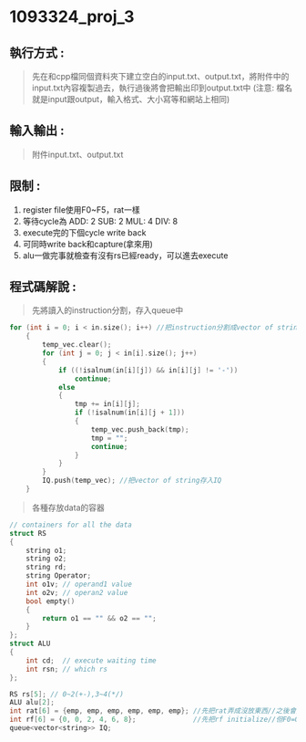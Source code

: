 # 1093324_proj_3

## 執行方式 :
>先在和cpp檔同個資料夾下建立空白的input.txt、output.txt，將附件中的input.txt內容複製過去，執行過後將會把輸出印到output.txt中
(注意: 檔名就是input跟output，輸入格式、大小寫等和網站上相同)
## 輸入輸出 :
>附件input.txt、output.txt
## 限制 :
1. register file使用F0~F5，rat一樣
2. 等待cycle為 ADD: 2 SUB: 2 MUL: 4 DIV: 8
3. execute完的下個cycle write back
4. 可同時write back和capture(拿來用)
5. alu一做完事就檢查有沒有rs已經ready，可以進去execute
## 程式碼解說 :
>先將讀入的instruction分割，存入queue中
```cpp
for (int i = 0; i < in.size(); i++) //把instruction分割成vector of string
    {
        temp_vec.clear();
        for (int j = 0; j < in[i].size(); j++)
        {
            if ((!isalnum(in[i][j]) && in[i][j] != '-'))
                continue;
            else
            {
                tmp += in[i][j];
                if (!isalnum(in[i][j + 1]))
                {
                    temp_vec.push_back(tmp);
                    tmp = "";
                    continue;
                }
            }
        }
        IQ.push(temp_vec); //把vector of string存入IQ
    }
```
>各種存放data的容器
```cpp
// containers for all the data
struct RS
{
    string o1;
    string o2;
    string rd;
    string Operator;
    int o1v; // operand1 value
    int o2v; // operan2 value
    bool empty()
    {
        return o1 == "" && o2 == "";
    }
};
struct ALU
{
    int cd;  // execute waiting time
    int rsn; // which rs
};

RS rs[5]; // 0~2(+-),3~4(*/)
ALU alu[2];
int rat[6] = {emp, emp, emp, emp, emp, emp}; //先把rat弄成沒放東西//之後會放rs數字
int rf[6] = {0, 0, 2, 4, 6, 8};              //先把rf initialize//但F0=0
queue<vector<string>> IQ;
```
